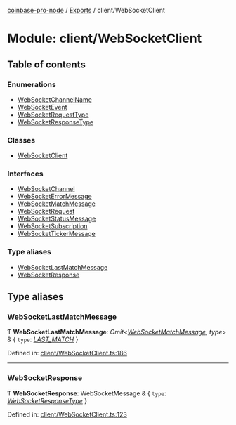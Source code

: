 [coinbase-pro-node](../README.md) / [Exports](../modules.md) / client/WebSocketClient

# Module: client/WebSocketClient

## Table of contents

### Enumerations

- [WebSocketChannelName](../enums/client_websocketclient.websocketchannelname.md)
- [WebSocketEvent](../enums/client_websocketclient.websocketevent.md)
- [WebSocketRequestType](../enums/client_websocketclient.websocketrequesttype.md)
- [WebSocketResponseType](../enums/client_websocketclient.websocketresponsetype.md)

### Classes

- [WebSocketClient](../classes/client_websocketclient.websocketclient.md)

### Interfaces

- [WebSocketChannel](../interfaces/client_websocketclient.websocketchannel.md)
- [WebSocketErrorMessage](../interfaces/client_websocketclient.websocketerrormessage.md)
- [WebSocketMatchMessage](../interfaces/client_websocketclient.websocketmatchmessage.md)
- [WebSocketRequest](../interfaces/client_websocketclient.websocketrequest.md)
- [WebSocketStatusMessage](../interfaces/client_websocketclient.websocketstatusmessage.md)
- [WebSocketSubscription](../interfaces/client_websocketclient.websocketsubscription.md)
- [WebSocketTickerMessage](../interfaces/client_websocketclient.websockettickermessage.md)

### Type aliases

- [WebSocketLastMatchMessage](client_websocketclient.md#websocketlastmatchmessage)
- [WebSocketResponse](client_websocketclient.md#websocketresponse)

## Type aliases

### WebSocketLastMatchMessage

Ƭ **WebSocketLastMatchMessage**: *Omit*<[*WebSocketMatchMessage*](../interfaces/client_websocketclient.websocketmatchmessage.md), *type*\> & { `type`: [*LAST\_MATCH*](../enums/client_websocketclient.websocketresponsetype.md#last_match)  }

Defined in: [client/WebSocketClient.ts:186](https://github.com/bennycode/coinbase-pro-node/blob/e63aeae/src/client/WebSocketClient.ts#L186)

___

### WebSocketResponse

Ƭ **WebSocketResponse**: WebSocketMessage & { `type`: [*WebSocketResponseType*](../enums/client_websocketclient.websocketresponsetype.md)  }

Defined in: [client/WebSocketClient.ts:123](https://github.com/bennycode/coinbase-pro-node/blob/e63aeae/src/client/WebSocketClient.ts#L123)
